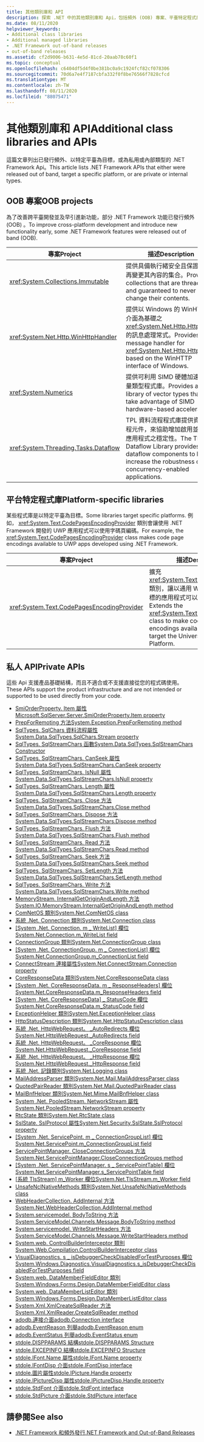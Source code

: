 ```yaml
---
title: 其他類別庫和 API
description: 探索 .NET 中的其他類別庫和 Api，包括頻外 (OOB) 專案、平臺特定程式庫，以及私用 Api。
ms.date: 08/11/2020
helpviewer_keywords:
- Additional class libraries
- Additional managed libraries
- .NET Framework out-of-band releases
- out-of-band releases
ms.assetid: cf2d9006-b631-4e5d-81cd-20aab78c60f1
ms.topic: conceptual
ms.openlocfilehash: c6404df5d4f0be381bc0a9c1924fcf82cf078306
ms.sourcegitcommit: 70d6a7e4f7187cbfa332f0f8be76566f7828cfcd
ms.translationtype: MT
ms.contentlocale: zh-TW
ms.lasthandoff: 08/11/2020
ms.locfileid: "88075471"
---
```

# <a name="additional-class-libraries-and-apis"></a><span data-ttu-id="d93b0-103">其他類別庫和 API</span><span class="sxs-lookup"><span data-stu-id="d93b0-103">Additional class libraries and APIs</span></span>

<span data-ttu-id="d93b0-104">這篇文章列出已發行頻外、以特定平臺為目標，或為私用或內部類型的 .NET Framework Api。</span><span class="sxs-lookup"><span data-stu-id="d93b0-104">This article lists .NET Framework APIs that either were released out of band, target a specific platform, or are private or internal types.</span></span>

## <a name="oob-projects"></a><span data-ttu-id="d93b0-105">OOB 專案</span><span class="sxs-lookup"><span data-stu-id="d93b0-105">OOB projects</span></span>

<span data-ttu-id="d93b0-106">為了改善跨平臺開發並及早引進新功能，部分 .NET Framework 功能已發行頻外 (OOB) 。</span><span class="sxs-lookup"><span data-stu-id="d93b0-106">To improve cross-platform development and introduce new functionality early, some .NET Framework features were released out of band (OOB).</span></span>

| <span data-ttu-id="d93b0-107">專案</span><span class="sxs-lookup"><span data-stu-id="d93b0-107">Project</span></span> | <span data-ttu-id="d93b0-108">描述</span><span class="sxs-lookup"><span data-stu-id="d93b0-108">Description</span></span> |  
| ------- | ----------- |  
| <xref:System.Collections.Immutable> | <span data-ttu-id="d93b0-109">提供具備執行緒安全且保證不會再變更其內容的集合。</span><span class="sxs-lookup"><span data-stu-id="d93b0-109">Provides collections that are thread safe and guaranteed to never change their contents.</span></span> |
| <xref:System.Net.Http.WinHttpHandler> | <span data-ttu-id="d93b0-110">提供以 Windows 的 WinHTTP 介面為基礎之 <xref:System.Net.Http.HttpClient> 的訊息處理常式。</span><span class="sxs-lookup"><span data-stu-id="d93b0-110">Provides a message handler for <xref:System.Net.Http.HttpClient> based on the WinHTTP interface of Windows.</span></span> |
| <xref:System.Numerics> | <span data-ttu-id="d93b0-111">提供可利用 SIMD 硬體加速的向量類型程式庫。</span><span class="sxs-lookup"><span data-stu-id="d93b0-111">Provides a library of vector types that can take advantage of SIMD hardware-based acceleration.</span></span>|
| <xref:System.Threading.Tasks.Dataflow> | <span data-ttu-id="d93b0-112">TPL 資料流程程式庫提供資料流程元件，來協助增加啟用並行的應用程式之穩定性。</span><span class="sxs-lookup"><span data-stu-id="d93b0-112">The TPL Dataflow Library provides dataflow components to help increase the robustness of concurrency-enabled applications.</span></span> |  

## <a name="platform-specific-libraries"></a><span data-ttu-id="d93b0-113">平台特定程式庫</span><span class="sxs-lookup"><span data-stu-id="d93b0-113">Platform-specific libraries</span></span>

<span data-ttu-id="d93b0-114">某些程式庫是以特定平臺為目標。</span><span class="sxs-lookup"><span data-stu-id="d93b0-114">Some libraries target specific platforms.</span></span> <span data-ttu-id="d93b0-115">例如， <xref:System.Text.CodePagesEncodingProvider> 類別會讓使用 .NET Framework 開發的 UWP 應用程式可以使用字碼頁編碼。</span><span class="sxs-lookup"><span data-stu-id="d93b0-115">For example, the <xref:System.Text.CodePagesEncodingProvider> class makes code page encodings available to UWP apps developed using .NET Framework.</span></span>
  
| <span data-ttu-id="d93b0-116">專案</span><span class="sxs-lookup"><span data-stu-id="d93b0-116">Project</span></span> | <span data-ttu-id="d93b0-117">描述</span><span class="sxs-lookup"><span data-stu-id="d93b0-117">Description</span></span> |  
| ------- | ----------- |  
| <xref:System.Text.CodePagesEncodingProvider> | <span data-ttu-id="d93b0-118">擴充 <xref:System.Text.EncodingProvider> 類別，讓以通用 Windows 平臺為目標的應用程式可以使用字碼頁編碼。</span><span class="sxs-lookup"><span data-stu-id="d93b0-118">Extends the <xref:System.Text.EncodingProvider> class to make code page encodings available to apps that target the Universal Windows Platform.</span></span> |  
  
## <a name="private-apis"></a><span data-ttu-id="d93b0-119">私人 API</span><span class="sxs-lookup"><span data-stu-id="d93b0-119">Private APIs</span></span>  

<span data-ttu-id="d93b0-120">這些 Api 支援產品基礎結構，而且不適合或不支援直接從您的程式碼使用。</span><span class="sxs-lookup"><span data-stu-id="d93b0-120">These APIs support the product infrastructure and are not intended or supported to be used directly from your code.</span></span>  
  
* [<span data-ttu-id="d93b0-121">SmiOrderProperty. Item 屬性</span><span class="sxs-lookup"><span data-stu-id="d93b0-121">Microsoft.SqlServer.Server.SmiOrderProperty.Item property</span></span>](microsoft.sqlserver.server.smiorderproperty.item.md)
* [<span data-ttu-id="d93b0-122">PrepForRemoting 方法</span><span class="sxs-lookup"><span data-stu-id="d93b0-122">System.Exception.PrepForRemoting method</span></span>](system.exception.prepforremoting.md)
* [<span data-ttu-id="d93b0-123">SqlTypes. SqlChars 資料流程屬性</span><span class="sxs-lookup"><span data-stu-id="d93b0-123">System.Data.SqlTypes.SqlChars.Stream property</span></span>](system.data.sqltypes.sqlchars.stream.md)
* [<span data-ttu-id="d93b0-124">SqlTypes. SqlStreamChars 函數</span><span class="sxs-lookup"><span data-stu-id="d93b0-124">System.Data.SqlTypes.SqlStreamChars Constructor</span></span>](system.data.sqltypes.sqlstreamchars.-ctor.md)
* [<span data-ttu-id="d93b0-125">SqlTypes. SqlStreamChars. CanSeek 屬性</span><span class="sxs-lookup"><span data-stu-id="d93b0-125">System.Data.SqlTypes.SqlStreamChars.CanSeek property</span></span>](system.data.sqltypes.sqlstreamchars.canseek.md)
* [<span data-ttu-id="d93b0-126">SqlTypes. SqlStreamChars. IsNull 屬性</span><span class="sxs-lookup"><span data-stu-id="d93b0-126">System.Data.SqlTypes.SqlStreamChars.IsNull property</span></span>](system.data.sqltypes.sqlstreamchars.isnull.md)
* [<span data-ttu-id="d93b0-127">SqlTypes. SqlStreamChars. Length 屬性</span><span class="sxs-lookup"><span data-stu-id="d93b0-127">System.Data.SqlTypes.SqlStreamChars.Length property</span></span>](system.data.sqltypes.sqlstreamchars.length.md)
* [<span data-ttu-id="d93b0-128">SqlTypes. SqlStreamChars. Close 方法</span><span class="sxs-lookup"><span data-stu-id="d93b0-128">System.Data.SqlTypes.SqlStreamChars.Close method</span></span>](system.data.sqltypes.sqlstreamchars.close.md)
* [<span data-ttu-id="d93b0-129">SqlTypes. SqlStreamChars. Dispose 方法</span><span class="sxs-lookup"><span data-stu-id="d93b0-129">System.Data.SqlTypes.SqlStreamChars.Dispose method</span></span>](system.data.sqltypes.sqlstreamchars.dispose.md)
* [<span data-ttu-id="d93b0-130">SqlTypes. SqlStreamChars. Flush 方法</span><span class="sxs-lookup"><span data-stu-id="d93b0-130">System.Data.SqlTypes.SqlStreamChars.Flush method</span></span>](system.data.sqltypes.sqlstreamchars.flush.md)
* [<span data-ttu-id="d93b0-131">SqlTypes. SqlStreamChars. Read 方法</span><span class="sxs-lookup"><span data-stu-id="d93b0-131">System.Data.SqlTypes.SqlStreamChars.Read method</span></span>](system.data.sqltypes.sqlstreamchars.read.md)
* [<span data-ttu-id="d93b0-132">SqlTypes. SqlStreamChars. Seek 方法</span><span class="sxs-lookup"><span data-stu-id="d93b0-132">System.Data.SqlTypes.SqlStreamChars.Seek method</span></span>](system.data.sqltypes.sqlstreamchars.seek.md)
* [<span data-ttu-id="d93b0-133">SqlTypes. SqlStreamChars. SetLength 方法</span><span class="sxs-lookup"><span data-stu-id="d93b0-133">System.Data.SqlTypes.SqlStreamChars.SetLength method</span></span>](system.data.sqltypes.sqlstreamchars.setlength.md)
* [<span data-ttu-id="d93b0-134">SqlTypes. SqlStreamChars. Write 方法</span><span class="sxs-lookup"><span data-stu-id="d93b0-134">System.Data.SqlTypes.SqlStreamChars.Write method</span></span>](system.data.sqltypes.sqlstreamchars.write.md)
* [<span data-ttu-id="d93b0-135">MemoryStream. InternalGetOriginAndLength 方法</span><span class="sxs-lookup"><span data-stu-id="d93b0-135">System.IO.MemoryStream.InternalGetOriginAndLength method</span></span>](system.io.memorystream.internalgetoriginandlength.md)
* [<span data-ttu-id="d93b0-136">ComNetOS 類別</span><span class="sxs-lookup"><span data-stu-id="d93b0-136">System.Net.ComNetOS class</span></span>](system.net.comnetos.md)
* [<span data-ttu-id="d93b0-137">系統 .Net. Connection 類別</span><span class="sxs-lookup"><span data-stu-id="d93b0-137">System.Net.Connection class</span></span>](connection.md)
* <span data-ttu-id="d93b0-138">[[System .Net. Connection. m \_ WriteList] 欄位](m_writelist.md)</span><span class="sxs-lookup"><span data-stu-id="d93b0-138">[System.Net.Connection.m\_WriteList field](m_writelist.md)</span></span>
* [<span data-ttu-id="d93b0-139">ConnectionGroup 類別</span><span class="sxs-lookup"><span data-stu-id="d93b0-139">System.Net.ConnectionGroup class</span></span>](connectiongroup.md)
* <span data-ttu-id="d93b0-140">[[System .Net. ConnectionGroup. m \_ ConnectionList] 欄位](m_connectionlist.md)</span><span class="sxs-lookup"><span data-stu-id="d93b0-140">[System.Net.ConnectionGroup.m\_ConnectionList field](m_connectionlist.md)</span></span>
* [<span data-ttu-id="d93b0-141">ConnectStream 連接屬性</span><span class="sxs-lookup"><span data-stu-id="d93b0-141">System.Net.ConnectStream.Connection property</span></span>](system.net.connectstream.connection.md)
* [<span data-ttu-id="d93b0-142">CoreResponseData 類別</span><span class="sxs-lookup"><span data-stu-id="d93b0-142">System.Net.CoreResponseData class</span></span>](coreresponsedata.md)
* <span data-ttu-id="d93b0-143">[[System .Net. CoreResponseData. m \_ ResponseHeaders] 欄位](coreresponsedata_m_responseheaders.md)</span><span class="sxs-lookup"><span data-stu-id="d93b0-143">[System.Net.CoreResponseData.m\_ResponseHeaders field](coreresponsedata_m_responseheaders.md)</span></span>
* <span data-ttu-id="d93b0-144">[[System .Net. CoreResponseData] \_ StatusCode 欄位](coreresponsedata_m_statuscode.md)</span><span class="sxs-lookup"><span data-stu-id="d93b0-144">[System.Net.CoreResponseData.m\_StatusCode field](coreresponsedata_m_statuscode.md)</span></span>
* [<span data-ttu-id="d93b0-145">ExceptionHelper 類別</span><span class="sxs-lookup"><span data-stu-id="d93b0-145">System.Net.ExceptionHelper class</span></span>](system.net.exceptionhelper.md)
* [<span data-ttu-id="d93b0-146">HttpStatusDescription 類別</span><span class="sxs-lookup"><span data-stu-id="d93b0-146">System.Net.HttpStatusDescription class</span></span>](system.net.httpstatusdescription.md)
* [<span data-ttu-id="d93b0-147">系統 .Net. HttpWebRequest。 \_AutoRedirects 欄位</span><span class="sxs-lookup"><span data-stu-id="d93b0-147">System.Net.HttpWebRequest.\_AutoRedirects field</span></span>](_autoredirects.md)
* [<span data-ttu-id="d93b0-148">系統 .Net. HttpWebRequest。 \_CoreResponse 欄位</span><span class="sxs-lookup"><span data-stu-id="d93b0-148">System.Net.HttpWebRequest.\_CoreResponse field</span></span>](httpwebrequest__coreresponse.md)
* [<span data-ttu-id="d93b0-149">系統 .Net. HttpWebRequest。 \_HttpResponse 欄位</span><span class="sxs-lookup"><span data-stu-id="d93b0-149">System.Net.HttpWebRequest.\_HttpResponse field</span></span>](_httpresponse.md)
* [<span data-ttu-id="d93b0-150">系統 .Net. 記錄類別</span><span class="sxs-lookup"><span data-stu-id="d93b0-150">System.Net.Logging class</span></span>](system.net.logging.md)
* [<span data-ttu-id="d93b0-151">MailAddressParser 類別</span><span class="sxs-lookup"><span data-stu-id="d93b0-151">System.Net.Mail.MailAddressParser class</span></span>](system.net.mail.mailaddressparser.md)
* [<span data-ttu-id="d93b0-152">QuotedPairReader 類別</span><span class="sxs-lookup"><span data-stu-id="d93b0-152">System.Net.Mail.QuotedPairReader class</span></span>](system.net.mail.quotedpairreader.md)
* [<span data-ttu-id="d93b0-153">MailBnfHelper 類別</span><span class="sxs-lookup"><span data-stu-id="d93b0-153">System.Net.Mime.MailBnfHelper class</span></span>](system.net.mime.mailbnfhelper.md)
* [<span data-ttu-id="d93b0-154">System .Net. PooledStream. NetworkStream 屬性</span><span class="sxs-lookup"><span data-stu-id="d93b0-154">System.Net.PooledStream.NetworkStream property</span></span>](system.net.pooledstream.networkstream.md)
* [<span data-ttu-id="d93b0-155">RtcState 類別</span><span class="sxs-lookup"><span data-stu-id="d93b0-155">System.Net.RtcState class</span></span>](system.net.rtcstate.md)
* [<span data-ttu-id="d93b0-156">SslState. SslProtocol 屬性</span><span class="sxs-lookup"><span data-stu-id="d93b0-156">System.Net.Security.SslState.SslProtocol property</span></span>](system.net.security.sslstate.sslprotocol.md)
* <span data-ttu-id="d93b0-157">[[System .Net. ServicePoint. m \_ ConnectionGroupList] 欄位](m_connectiongrouplist.md)</span><span class="sxs-lookup"><span data-stu-id="d93b0-157">[System.Net.ServicePoint.m\_ConnectionGroupList field](m_connectiongrouplist.md)</span></span>
* [<span data-ttu-id="d93b0-158">ServicePointManager. CloseConnectionGroups 方法</span><span class="sxs-lookup"><span data-stu-id="d93b0-158">System.Net.ServicePointManager.CloseConnectionGroups method</span></span>](system.net.servicepointmanager.closeconnectiongroups.md)
* <span data-ttu-id="d93b0-159">[[System .Net. ServicePointManager. s \_ ServicePointTable] 欄位](s_servicepointtable.md)</span><span class="sxs-lookup"><span data-stu-id="d93b0-159">[System.Net.ServicePointManager.s\_ServicePointTable field](s_servicepointtable.md)</span></span>
* <span data-ttu-id="d93b0-160">[[系統 TlsStream] m_Worker 欄位](system.net.tlsstream.m_worker.md)</span><span class="sxs-lookup"><span data-stu-id="d93b0-160">[System.Net.TlsStream.m_Worker field](system.net.tlsstream.m_worker.md)</span></span>
* [<span data-ttu-id="d93b0-161">UnsafeNclNativeMethods 類別</span><span class="sxs-lookup"><span data-stu-id="d93b0-161">System.Net.UnsafeNclNativeMethods class</span></span>](system.net.unsafenclnativemethods.md)
* [<span data-ttu-id="d93b0-162">WebHeaderCollection. AddInternal 方法</span><span class="sxs-lookup"><span data-stu-id="d93b0-162">System.Net.WebHeaderCollection.AddInternal method</span></span>](system.net.webheadercollection.addinternal.md)
* [<span data-ttu-id="d93b0-163">System.servicemodel. BodyToString 方法</span><span class="sxs-lookup"><span data-stu-id="d93b0-163">System.ServiceModel.Channels.Message.BodyToString method</span></span>](system.servicemodel.channels.message.bodytostring.md)
* [<span data-ttu-id="d93b0-164">System.servicemodel. WriteStartHeaders 方法</span><span class="sxs-lookup"><span data-stu-id="d93b0-164">System.ServiceModel.Channels.Message.WriteStartHeaders method</span></span>](system.servicemodel.channels.message.writestartheaders.md)
* [<span data-ttu-id="d93b0-165">System.web. ControlBuilderInterceptor 類別</span><span class="sxs-lookup"><span data-stu-id="d93b0-165">System.Web.Compilation.ControlBuilderInterceptor class</span></span>](controlbuilderinterceptor-class.md)
* [<span data-ttu-id="d93b0-166">VisualDiagnostics. s \_ isDebuggerCheckDisabledForTestPurposes 欄位</span><span class="sxs-lookup"><span data-stu-id="d93b0-166">System.Windows.Diagnostics.VisualDiagnostics.s\_isDebuggerCheckDisabledForTestPurposes field</span></span>](s-isdebuggercheckdisabledfortestpurposes-field.md)
* [<span data-ttu-id="d93b0-167">System.web. DataMemberFieldEditor 類別</span><span class="sxs-lookup"><span data-stu-id="d93b0-167">System.Windows.Forms.Design.DataMemberFieldEditor class</span></span>](datamemberfieldeditor-class.md)
* [<span data-ttu-id="d93b0-168">System.web. DataMemberListEditor 類別</span><span class="sxs-lookup"><span data-stu-id="d93b0-168">System.Windows.Forms.Design.DataMemberListEditor class</span></span>](datamemberlisteditor-class.md)
* [<span data-ttu-id="d93b0-169">System.Xml.XmlCreateSqlReader 方法</span><span class="sxs-lookup"><span data-stu-id="d93b0-169">System.Xml.XmlReader.CreateSqlReader method</span></span>](system.xml.xmlreader.createsqlreader.md)
* [<span data-ttu-id="d93b0-170">adodb.連接介面</span><span class="sxs-lookup"><span data-stu-id="d93b0-170">adodb.Connection interface</span></span>](adodb.connection.md)
* [<span data-ttu-id="d93b0-171">adodb.EventReason 列舉</span><span class="sxs-lookup"><span data-stu-id="d93b0-171">adodb.EventReason enum</span></span>](adodb.eventreasonenum.md)
* [<span data-ttu-id="d93b0-172">adodb.EventStatus 列舉</span><span class="sxs-lookup"><span data-stu-id="d93b0-172">adodb.EventStatus enum</span></span>](adodb.eventstatusenum.md)
* [<span data-ttu-id="d93b0-173">stdole.DISPPARAMS 結構</span><span class="sxs-lookup"><span data-stu-id="d93b0-173">stdole.DISPPARAMS Structure</span></span>](stdole.dispparams.md)
* [<span data-ttu-id="d93b0-174">stdole.EXCEPINFO 結構</span><span class="sxs-lookup"><span data-stu-id="d93b0-174">stdole.EXCEPINFO Structure</span></span>](stdole.excepinfo.md)
* [<span data-ttu-id="d93b0-175">stdole.IFont.Name 屬性</span><span class="sxs-lookup"><span data-stu-id="d93b0-175">stdole.IFont.Name property</span></span>](stdole.ifont.name.md)
* [<span data-ttu-id="d93b0-176">stdole.IFontDisp 介面</span><span class="sxs-lookup"><span data-stu-id="d93b0-176">stdole.IFontDisp interface</span></span>](stdole.ifontdisp.md)
* [<span data-ttu-id="d93b0-177">stdole.圖片屬性</span><span class="sxs-lookup"><span data-stu-id="d93b0-177">stdole.IPicture.Handle property</span></span>](stdole.ipicture.handle.md)
* [<span data-ttu-id="d93b0-178">stdole.IPictureDisp 屬性</span><span class="sxs-lookup"><span data-stu-id="d93b0-178">stdole.IPictureDisp.Handle property</span></span>](stdole.ipicturedisp.handle.md)
* [<span data-ttu-id="d93b0-179">stdole.StdFont 介面</span><span class="sxs-lookup"><span data-stu-id="d93b0-179">stdole.StdFont interface</span></span>](stdole.stdfont.md)
* [<span data-ttu-id="d93b0-180">stdole.StdPicture 介面</span><span class="sxs-lookup"><span data-stu-id="d93b0-180">stdole.StdPicture interface</span></span>](stdole.stdpicture.md)
  
## <a name="see-also"></a><span data-ttu-id="d93b0-181">請參閱</span><span class="sxs-lookup"><span data-stu-id="d93b0-181">See also</span></span>

* [<span data-ttu-id="d93b0-182">.NET Framework 和頻外發行</span><span class="sxs-lookup"><span data-stu-id="d93b0-182">.NET Framework and Out-of-Band Releases</span></span>](../get-started/the-net-framework-and-out-of-band-releases.md)
